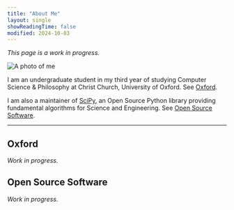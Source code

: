 ```yaml
---
title: "About Me"
layout: single
showReadingTime: false
modified: 2024-10-03
---
```


*This page is a work in progress.*

![A photo of me](/lucas-headshot.jpg)

I am an undergraduate student in my third year of studying
Computer Science & Philosophy at Christ Church, University of Oxford.
See [Oxford](#oxford).

I am also a maintainer of [SciPy], an Open Source Python library providing
fundamental algorithms for Science and Engineering.
See [Open Source Software](#open-source-software).

[SciPy]: https://scipy.org

---

## Oxford

*Work in progress.*

## Open Source Software

*Work in progress.*
